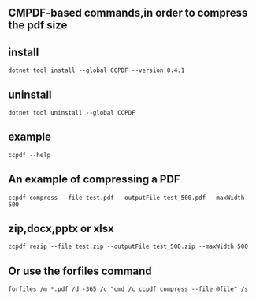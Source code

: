 ## CMPDF-based commands,in order to compress the pdf size

## install
```shell
dotnet tool install --global CCPDF --version 0.4.1
```
## uninstall
```shell
dotnet tool uninstall --global CCPDF
```

## example

```shell
ccpdf --help
```

## An example of compressing a PDF
```shell
ccpdf compress --file test.pdf --outputFile test_500.pdf --maxWidth 500
```

## zip,docx,pptx or xlsx
```shell
ccpdf rezip --file test.zip --outputFile test_500.zip --maxWidth 500
```

## Or use the forfiles command
```shell
forfiles /m *.pdf /d -365 /c "cmd /c ccpdf compress --file @file" /s
```


